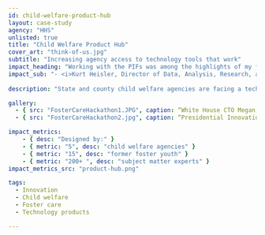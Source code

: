 ```yaml
---
id: child-welfare-product-hub
layout: case-study
agency: "HHS"
unlisted: true
title: "Child Welfare Product Hub"
cover_art: "think-of-us.jpg"
subtitle: "Increasing agency access to technology tools that work"
impact_heading: "Working with the PIFs was among the highlights of my federal career. They brought such energy, creativity, and skills to the table, and helped us innovate in ways we could have never imagined."
impact_sub: "- <i>Kurt Heisler, Director of Data, Analysis, Research, and Evaluation at Administration on Children, Youth, and Families</i>"
  
description: "State and county child welfare agencies are facing a technology modernization effort around the country. With new information system regulations in place for the first time since 1993, they can now invest in systems that include data interoperability features and more flexible reporting requirements. The Child Welfare Product Hub provides a central digital location to share and find technology tools focused on improving outcomes for children, youth, and families in the foster care system. ACYF will launch this website to help ensure that state and county child welfare agency experts are aware of modern tools that meet their needs. From agency-created apps that supplement mandated reporting systems to nonprofit-created apps that help foster youth transition to adulthood, the product hub will provide visibility across the country for innovative and proven child welfare technology products.  Innovation is happening in child welfare, and the product hub will assist in breaking down the silos that prevent dedicated innovators from duplicating efforts and encourage them to build on one another’s successes"

gallery:
  - { src: "FosterCareHackathon1.JPG", caption: “White House CTO Megan Smith offers advice as Presidential Innovation Fellow Emily Ianacone builds the wireframe for the child welfare product hub” }
  - { src: "FosterCareHackathon2.jpg", caption: “Presidential Innovation Fellows facilitate a design session with former foster youth and child welfare agency workers” }

impact_metrics:
    - { desc: "Designed by:" }
    - { metric: "5", desc: "child welfare agencies" }
    - { metric: "15", desc: "former foster youth" }
    - { metric: "200+ ", desc: "subject matter experts" }
impact_metrics_src: "product-hub.png"

tags:
  - Innovation
  - Child welfare
  - Foster care
  - Technology products

---
```

